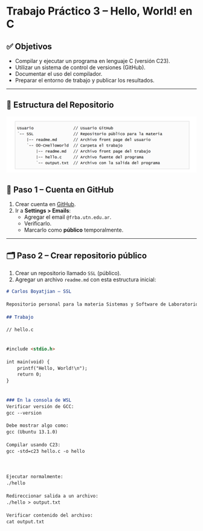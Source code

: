 # Trabajo Práctico 3 – Hello, World! en C

## ✅ Objetivos

- Compilar y ejecutar un programa en lenguaje C (versión C23).
- Utilizar un sistema de control de versiones (GitHub).
- Documentar el uso del compilador.
- Preparar el entorno de trabajo y publicar los resultados.

---

## 🧩 Estructura del Repositorio

![alt text](image.png)

## 🪪 Paso 1 – Cuenta en GitHub

1. Crear cuenta en [GitHub](https://github.com).
2. Ir a **Settings > Emails**:
   - Agregar el email `@frba.utn.edu.ar`.
   - Verificarlo.
   - Marcarlo como **público** temporalmente.

---

## 🗂️ Paso 2 – Crear repositorio público

1. Crear un repositorio llamado `SSL` (público).
2. Agregar un archivo `readme.md` con esta estructura inicial:

```markdown
# Carlos Boyatjian – SSL

Repositorio personal para la materia Sistemas y Software de Laboratorio (SSL), UTN FRBA.

## Trabajo

// hello.c


#include <stdio.h>

int main(void) {
    printf("Hello, World!\n");
    return 0;
}


### En la consola de WSL
Verificar versión de GCC: 
gcc --version

Debe mostrar algo como:
gcc (Ubuntu 13.1.0)

Compilar usando C23:
gcc -std=c23 hello.c -o hello



Ejecutar normalmente:
./hello

Redireccionar salida a un archivo:
./hello > output.txt

Verificar contenido del archivo:
cat output.txt